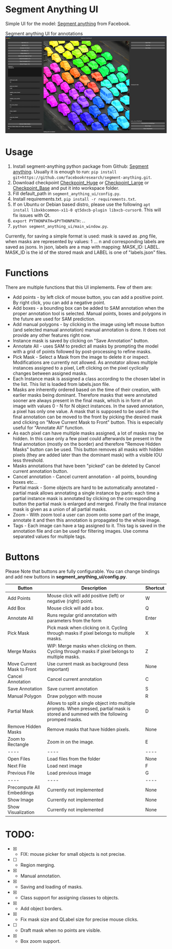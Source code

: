 # Segment Anything UI
Simple UI for the model: [Segment anything](https://github.com/facebookresearch/segment-anything) from Facebook.


Segment anything UI for annotations
![GUI](./assets/example.png)



# Usage

 1. Install segment-anything python package from Github: [Segment anything](https://github.com/facebookresearch/segment-anything). Usually it is enough to run: ```pip install git+https://github.com/facebookresearch/segment-anything.git```.
 2. Download checkpoint [Checkpoint_Huge](https://dl.fbaipublicfiles.com/segment_anything/sam_vit_h_4b8939.pth) or [Checkpoint_Large](https://dl.fbaipublicfiles.com/segment_anything/sam_vit_l_0b3195.pth) or [Checkpoint_Base](https://dl.fbaipublicfiles.com/segment_anything/sam_vit_b_01ec64.pth) and put it into workspace folder.
 3. Fill default_path in ```segment_anything_ui/config.py```.
 4. Install requirements.txt. ```pip install -r requirements.txt```.
 5. If on Ubuntu or Debian based distro, please use the following ```apt install libxkbcommon-x11-0 qt5dxcb-plugin libxcb-cursor0```. This will fix issues with Qt.
 6. ```export PYTHONPATH=$PYTHONPATH:.```.
 7. ```python segment_anything_ui/main_window.py```.

Currently, for saving a simple format is used: mask is saved as .png file, when masks are represented by values: 1 ... n and corresponding labels are saved as jsons. In json, labels are a map with mapping: MASK_ID: LABEL. MASK_ID is the id of the stored mask and LABEL is one of "labels.json" files.

# Functions
There are multiple functions that this UI implements. Few of them are:

 * Add points - by left click of mouse button, you can add a positive point. By right click, you can add a negative point.
 * Add boxes - a bounding box can be added to SAM annotation when the proper annotation tool is selected. Manual points, boxes and polygons in the future are used for SAM prediction.
 * Add manual polygons - by clicking in the image using left mouse button (and selected manual annotation) manual annotation is done. It does not provide any other features right now.
 * Instance mask is saved by clicking on "Save Annotation" button.
 * Annotate All - uses SAM to predict all masks by prompting the model with a grid of points followed by post-processing to refine masks.
 * Pick Mask - Select a Mask from the image to delete it or inspect. Modifications are currently not allowed. As annotator allows multiple instances assigned to a pixel, Left clicking on the pixel cyclically changes between assigned masks.
 * Each Instance mask is assigned a class according to the chosen label in the list. This list is loaded from labels.json file.
 * Masks are inherently ordered based on the time of their creation, with earlier masks being dominant. Therefore masks that were annotated sooner are always present in the final mask, which is in form of an image with values 0 - N for N object instances. In the saved annotation, a pixel has only one value. A mask that is supposed to be used in the final annotation can be moved to the front by picking the desired mask and clicking on "Move Current Mask to Front" button. This is especially useful for "Annotate All" function.
 * As each pixel can have multiple masks assigned, a lot of masks may be hidden. In this case only a few pixel could afterwards be present in the final annotation (mostly on the border) and therefore "Remove Hidden Masks" button can be used. This button removes all masks with hidden pixels (they are added later than the dominant mask) with a visible IOU less threshold.
 * Masks annotations that have been "picked" can be deleted by Cancel current annotation button.
 * Cancel annotation - Cancel current annotation - all points, bounding boxes etc...
 * Partial mask - Some objects are hard to be automatically annotated - partial mask allows annotating a single instance by parts: each time a partial instance mask is annotated by clicking on the corresponding button the partial mask is enlarged and merged. Finally the final instance mask is given as a union of all partial masks.
 * Zoom - With zoom tool a user can zoom onto some part of the image, annotate it and then this annotation is propagated to the whole image.
 * Tags - Each image can have a tag assigned to it. This tag is saved in the annotation file and can be used for filtering images. Use comma separated values for multiple tags.



# Buttons

Please Note that buttons are fully configurable. You can change bindings and add new buttons in **segment_anything_ui/config.py**.

| **Button** | **Description** | **Shortcut** |
| --- | --- | --- |
| Add Points | Mouse click will add positive (left) or negative (right) point. | W |
| Add Box | Mouse click will add a box. | Q |
| Annotate All | Runs regular grid annotation with parameters from the form | Enter |
| Pick Mask | Pick mask when clicking on it. Cycling through masks if pixel belongs to multiple masks. | X |
| Merge Masks | WIP: Merge masks when clicking on them. Cycling through masks if pixel belongs to multiple masks. | Z |
| Move Current Mask to Front | Use current mask as background (less important) | None |
| Cancel Annotation | Cancel current annotation | C |
| Save Annotation | Save current annotation | S |
| Manual Polygon | Draw polygon with mouse | R |
| Partial Mask | Allows to split a single object into multiple prompts. When pressed, partial mask is stored and summed with the following promped masks. | D |
| Remove Hidden Masks | Remove masks that have hidden pixels. | None |
| Zoom to Rectangle | Zoom in on the image. | E |
| ---- | ---- | ---- |
| Open Files | Load files from the folder | None |
| Next File | Load next image | F |
| Previous File | Load previous image | G |
| ---- | ---- | ---- |
| Precompute All Embeddings | Currently not implemented | None |
| Show Image | Currently not implemented | None |
| Show Visualization | Currently not implemented | None |


# TODO:

 - [x] - FIX: mouse picker for small objects is not precise.
 - [ ] - Region merging.
 - [x] - Manual annotation.
 - [x] - Saving and loading of masks.
 - [x] - Class support for assigning classes to objects.
 - [x] - Add object borders.
 - [x] - Fix mask size and QLabel size for precise mouse clicks.
 - [ ] - Draft mask when no points are visible.
 - [x] - Box zoom support.